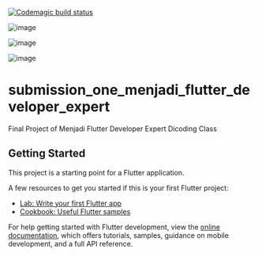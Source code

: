 [![Codemagic build status](https://api.codemagic.io/apps/63c2e2d876fcc88da50a1cbe/63c2e2d876fcc88da50a1cbd/status_badge.svg)](https://codemagic.io/apps/63c2e2d876fcc88da50a1cbe/63c2e2d876fcc88da50a1cbd/latest_build)

![image](https://user-images.githubusercontent.com/89478101/212523808-8c40ed16-79dd-4e15-aa1b-80477a70eb1b.png)

![image](https://user-images.githubusercontent.com/89478101/212523856-80f05572-3652-48cb-92d7-c30b3aabaaf8.png)

![image](https://user-images.githubusercontent.com/89478101/212523830-795dc64f-9cfb-455e-aed9-65806a07fd75.png)



# submission_one_menjadi_flutter_developer_expert

Final Project of Menjadi Flutter Developer Expert Dicoding Class

## Getting Started

This project is a starting point for a Flutter application.

A few resources to get you started if this is your first Flutter project:

- [Lab: Write your first Flutter app](https://docs.flutter.dev/get-started/codelab)
- [Cookbook: Useful Flutter samples](https://docs.flutter.dev/cookbook)

For help getting started with Flutter development, view the
[online documentation](https://docs.flutter.dev/), which offers tutorials,
samples, guidance on mobile development, and a full API reference.
